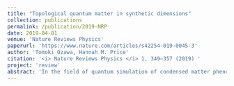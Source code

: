 ```yaml
---
title: "Topological quantum matter in synthetic dimensions"
collection: publications
permalink: /publication/2019-NRP
date: 2019-04-01
venue: 'Nature Reviews Physics'
paperurl: 'https://www.nature.com/articles/s42254-019-0045-3'
author: 'Tomoki Ozawa, Hannah M. Price'
citation: '<i> Nature Reviews Physics </i> 1, 349–357 (2019) '
project: 'review'
abstract: 'In the field of quantum simulation of condensed matter phenomena by artificially engineering the Hamiltonian of an atomic, molecular or optical system, the concept of synthetic dimensions has recently emerged as a powerful way to emulate phenomena such as topological phases of matter, which are now of great interest across many areas of physics. The main idea of a synthetic dimension is to couple together suitable degrees of freedom, such as a set of internal atomic states, in order to mimic the motion of a particle along an extra spatial dimension. This approach provides a way to engineer lattice Hamiltonians and enables the realization of higher-dimensional topological models in platforms with lower dimensionality. We give an overview of the recent progress in studying topological matter in synthetic dimensions. After reviewing proposals and realizations in various set-ups, we discuss future prospects in many-body physics, applications and topological effects in three or more spatial dimensions.'
---
```

